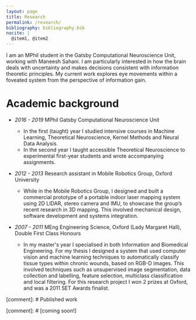 ```yaml
---
layout: page
title: Research
permalink: /research/
bibliography: bibliography.bib
nocite: | 
  @item1, @item2
---
```


I am an MPhil student in the Gatsby Computational Neuroscience Unit, working with Maneesh Sahani. I am particularly interested in how the brain deals with uncertainty and makes decisions consistent with information theoretic principles. My current work explores eye movements within a foveated system from the perspective of information gain. 

# Academic background

- *2016 - 2019*  MPhil Gatsby Computational Neuroscience Unit
  - In the first (taught) year I studied intensive courses in Machine Learning, Theoretical Neuroscience, Kernel Methods and Neural Data Analysis.
  - In the second year I taught accessible Theoretical Neuroscience to experimental first-year students and wrote accompanying assignments.
 
- *2012 - 2013*  Research assistant in Mobile Robotics Group, Oxford University
  - While in the Mobile Robotics Group, I designed and built a commercial prototype of a portable indoor laser mapping system using 2D LIDAR, stereo camera and IMU, to showcase the group’s recent research in 3D mapping. This involved mechanical design, software development and systems integration.

- *2007 - 2011*  MEng Engineering Science, Oxford (Lady Margaret Hall), Double First Class Honours
  - In my master's year I specialised in both Information and Biomedical Engineering. For my thesis I designed a system that used computer vision and machine learning techniques to automatically classify tissue types within chronic wounds, based on RGB-D images. This involved techniques such as unsupervised image segmentation, data collection and labelling, feature selection, multiclass classification and local filtering. For this research project I won 2 prizes at Oxford, and was a 2011 SET Awards finalist.


[comment]: # Published work

[comment]: # [coming soon!]
 
